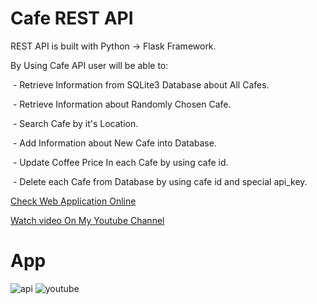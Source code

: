 # Cafe REST API
<p>REST API is built with Python -> Flask Framework.</p>
<p>By Using Cafe API user will be able to:</p>
<p>&nbsp;- Retrieve Information from SQLite3 Database about All Cafes.</p>
<p>&nbsp;- Retrieve Information about Randomly Chosen Cafe.</p>
<p>&nbsp;- Search Cafe by it's Location.</p>
<p>&nbsp;- Add Information about New Cafe into Database.</p>
<p>&nbsp;- Update Coffee Price In each Cafe by using cafe id.</p>
<p>&nbsp;- Delete each Cafe from Database by using cafe id and special api_key.</p>
<p><a href="https://nika-chinchaladze.github.io/Flask_Cafe_REST_API/">Check Web Application Online</a></p>
<p><a href="https://www.youtube.com/watch?v=ie7_BLKx2ro">Watch video On My Youtube Channel</a></p>

# App
![api](https://user-images.githubusercontent.com/106172218/214179405-557e6d53-31f2-4bca-93bd-9117e24b0056.jpg)
![youtube](https://user-images.githubusercontent.com/106172218/214179428-18d9cf93-79e4-45c9-b6d5-197d57c5e44c.jpg)
